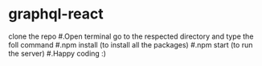 # graphql-react 
clone the repo
#.Open terminal go to the respected directory and type the foll command
#.npm install  (to install all the packages)
#.npm start (to run the server)
#.Happy coding :)
